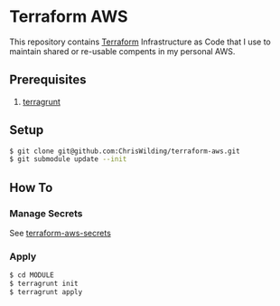 # Terraform AWS

This repository contains [Terraform](https://www.terraform.io) Infrastructure as Code that I use to maintain shared or re-usable compents in my personal AWS.

## Prerequisites

1. [terragrunt](https://terragrunt.gruntwork.io/docs/getting-started/install/)

## Setup

```sh
$ git clone git@github.com:ChrisWilding/terraform-aws.git
$ git submodule update --init
```

## How To

### Manage Secrets

See [terraform-aws-secrets](https://github.com/ChrisWilding/terraform-aws-secrets)

### Apply

```sh
$ cd MODULE
$ terragrunt init
$ terragrunt apply
```

